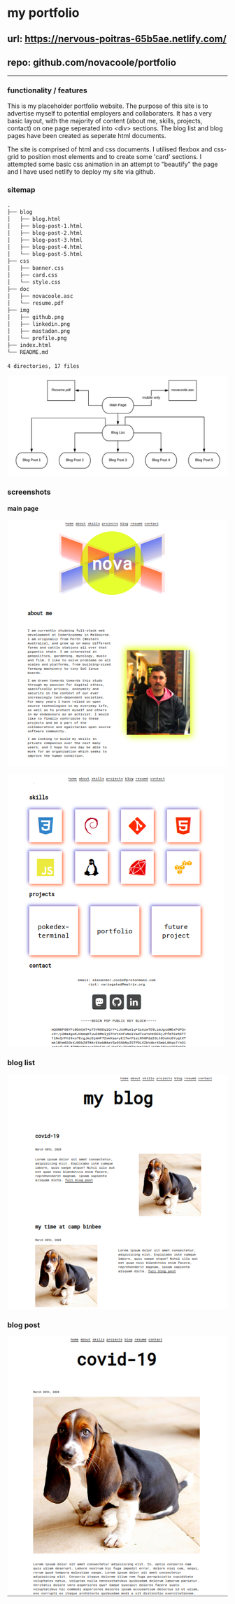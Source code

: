 # **my portfolio**

## url: https://nervous-poitras-65b5ae.netlify.com/

## repo: github.com/novacoole/portfolio

---
### **functionality / features**

This is my placeholder portfolio website. The purpose of this site is to advertise myself to potential employers and collaboraters.
It has a very basic layout, with the majority of content (about me, skills, projects, contact) on one page seperated into \<div> sections. The blog list and blog pages have been created as seperate html documents.

The site is comprised of html and css documents. I utilised flexbox and css-grid to position most elements and to create some 'card' sections. I attempted some basic css animation in an attempt to "beautify" the page and I have used netlify to deploy my site via github.

###  **sitemap**

```
.
├── blog
│   ├── blog.html
│   ├── blog-post-1.html
│   ├── blog-post-2.html
│   ├── blog-post-3.html
│   ├── blog-post-4.html
│   └── blog-post-5.html
├── css
│   ├── banner.css
│   ├── card.css
│   └── style.css
├── doc
│   ├── novacoole.asc
│   └── resume.pdf
├── img
│   ├── github.png
│   ├── linkedin.png
│   ├── mastadon.png
│   └── profile.png
├── index.html
└── README.md

4 directories, 17 files
```
![Site map diagram](/img/sitemap.png "Site map diagram")

### **screenshots**

#### main page

![Main page top.](/img/Screenshot1.png "Main page top.")

![Main page bottom.](/img/Screenshot2.png "Main page bottom.")

### blog list

![Blog list.](/img/Screenshot3.png "Blog list.")

### blog post

![Blog post.](/img/Screenshot4.png "Blog post.")
